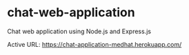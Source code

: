 # chat-web-application
Chat web application using Node.js and Express.js

Active URL: https://chat-application-medhat.herokuapp.com/
